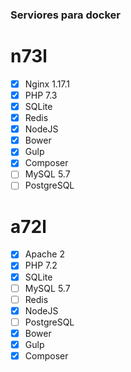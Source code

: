 ### Serviores para docker

# n73l
- [x] Nginx 1.17.1
- [x] PHP 7.3
- [x] SQLite
- [x] Redis
- [x] NodeJS
- [x] Bower
- [x] Gulp
- [x] Composer
- [ ] MySQL 5.7
- [ ] PostgreSQL

# a72l
- [x] Apache 2
- [x] PHP 7.2
- [x] SQLite
- [ ] MySQL 5.7
- [ ] Redis
- [x] NodeJS
- [ ] PostgreSQL
- [x] Bower
- [x] Gulp
- [x] Composer
